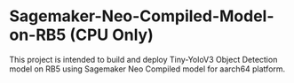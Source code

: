 # Sagemaker-Neo-Compiled-Model-on-RB5 (CPU Only)
This project is intended to build and deploy Tiny-YoloV3 Object Detection model on RB5 using Sagemaker Neo Compiled model for aarch64 platform.
